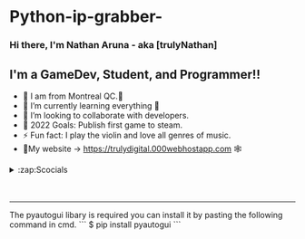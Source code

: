 # Python-ip-grabber-
### Hi there, I'm Nathan Aruna - aka [trulyNathan]


## I'm a GameDev, Student, and Programmer!!

- 🔭 I am from Montreal QC.🍁
- 🌱 I’m currently learning everything 🤣
- 👯 I’m looking to collaborate with developers.
- 🥅 2022 Goals: Publish first game to steam.
- ⚡ Fun fact: I play the violin and love all genres of music.
- 🌊My website -> https://trulydigital.000webhostapp.com 🕸️

<details>
  <summary>:zap:Scocials</summary>
  
<!--START_SECTION:activity-->
1. 🗣 Discord server -> https://discord.gg/4tTrHN7S
2. 🎤 Discord username ->trύlyNάthάñ#1001
3. 🗣Instagram -> https://www.instagram.com/nathan.aruna/

<!--END_SECTION:activity-->

</details>


 </details>

<br />
<br />

---




<!--END_SECTION:activity-->

</details>


 </details>
The pyautogui libary is required you can install it by pasting the following command in cmd.
```
$ pip install pyautogui
```
